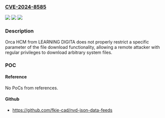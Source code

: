 ### [CVE-2024-8585](https://cve.mitre.org/cgi-bin/cvename.cgi?name=CVE-2024-8585)
![](https://img.shields.io/static/v1?label=Product&message=Orca%20HCM&color=blue)
![](https://img.shields.io/static/v1?label=Version&message=0%3C%2011.0%20&color=brighgreen)
![](https://img.shields.io/static/v1?label=Vulnerability&message=CWE-22%20Improper%20Limitation%20of%20a%20Pathname%20to%20a%20Restricted%20Directory%20('Path%20Traversal')&color=brighgreen)

### Description

Orca HCM from LEARNING DIGITA does not properly restrict a specific parameter of the file download functionality, allowing a remote attacker with regular privileges to download arbitrary system files.

### POC

#### Reference
No PoCs from references.

#### Github
- https://github.com/fkie-cad/nvd-json-data-feeds

